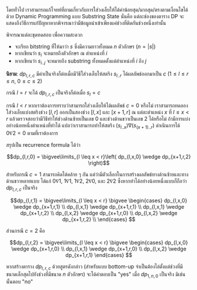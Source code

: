 โดยทั่วไป เราสามารถแก้โจทย์ที่ถามเกี่ยวกับการใส่วงเล็บให้ได้ค่าน้อยสุด/มากสุด/ตรงตามเงื่อนไขได้ด้วย Dynamic Programming แบบ Substring State นั่นคือ แต่ละช่องของตาราง DP จะแสดงถึงวิธีการแก้ปัญหาหากพิจารณาว่ามีข้อมูลนำเข้าเพียงแค่ช่วงที่ติดกันช่วงหนึ่งเท่านั้น

พิจารณาแต่ละชุดทดสอบ เพื่อความสะดวก
- จะเรียก bitstring ที่ให้มาว่า $s$ ซึ่งมีความยาวทั้งหมด $n$ ตัวอักษร ($n = |s|$)
- หากเขียนว่า $s_i$ จะหมายถึงตัวอักษร ณ ตำแหน่งที่ $i$
- หากเขียนว่า $s_{i..j}$ จะหมายถึง substring ทั้งหมดตั้งแต่ตำแหน่งที่ $i$ ถึง $j$

**นิยาม**: $dp_{l,r,c}$ มีค่าเป็นจริงก็ต่อเมื่อมีวิธีใส่วงเล็บให้สตริง $s_{l..r}$ ได้ผลลัพธ์ออกมาเป็น $c$ ($1 \leq l \leq r \leq n$, $0\leq c \leq 2$)

กรณี $l=r$ จะได้ $dp_{l,r,c}$ เป็นจริงก็ต่อเมื่อ $s_l = c$

กรณี $l < r$ หากเราต้องการทราบว่าสามารถใส่วงเล็บให้ได้ผลลัพธ์ $c=0$ หรือไม่ เราสามารถทดลองใส่วงเล็บแบ่งสตริงช่วง $[l,r]$ ออกเป็นสองช่วง $[l,x]$ และ $[x+1, r]$ ณ แต่ละตำแหน่ง $x$ ที่ $l \leq x < r$ แล้วตรวจสอบว่ามีวิธีทำให้ช่วงด้านซ้ายเป็นเลข $0$ และช่วงด้านขวาเป็นเลข $2$ ได้หรือไม่ ถ้ามีการแบ่งอย่างน้อยหนึ่งตำแหน่งที่ทำได้ แปลว่าเราสามารถทำให้สตริง $(s_{l..x}) \nabla (s_{(x+1)..r})$ ดำเนินการได้ $0 \nabla 2 = 0$ ตามที่เราต้องการ

สรุปเป็น recurrence formula ได้ว่า

$$dp_{l,r,0} = \bigvee\limits_{l \leq x < r}\left( dp_{l,x,0} \wedge dp_{x+1,r,2} \right)$$

สำหรับกรณี $c=1$ สามารถคิดได้คล้าย ๆ กัน แต่ว่ามีตัวเลือกในการสร้างผลลัพธ์ทางด้านซ้ายและทางด้านขวาหลายแบบ ได้แก่ $0 \nabla 1$, $1 \nabla 1$, $1 \nabla 2$, $2 \nabla 0$, และ $2 \nabla 2$ ซึ่งหากทำได้อย่างน้อยหนึ่งแบบก็ถือว่า $dp_{l,r,c}$ เป็นจริง

$$dp_{l,r,1} = \bigvee\limits_{l \leq x < r} \bigvee
\begin{cases}
  dp_{l,x,0} \wedge dp_{x+1,r,1} \\
  dp_{l,x,1} \wedge dp_{x+1,r,1} \\
  dp_{l,x,1} \wedge dp_{x+1,r,2} \\
  dp_{l,x,2} \wedge dp_{x+1,r,0} \\
  dp_{l,x,2} \wedge dp_{x+1,r,2} \\
\end{cases}
$$

ส่วนกรณี $c=2$ คือ

$$dp_{l,r,2} = \bigvee\limits_{l \leq x < r} \bigvee
\begin{cases}
  dp_{l,x,0} \wedge dp_{x+1,r,0} \\
  dp_{l,x,1} \wedge dp_{x+1,r,0} \\
  dp_{l,x,2} \wedge dp_{x+1,r,1}
\end{cases}
$$

หากสร้างตาราง $dp_{l,r,c}$ ด้วยสูตรดังกล่าว (สำหรับแบบ bottom-up จำเป็นต้องไล่ตั้งแต่ช่วงที่มีขนาดเล็กสุดไปยังช่วงที่มีขนาด $n$ ตัวอักษร) จะได้คำตอบเป็น "yes" เมื่อ $dp_{1,n,0}$ เป็นจริง มิเช่นนั้นตอบ "no"
